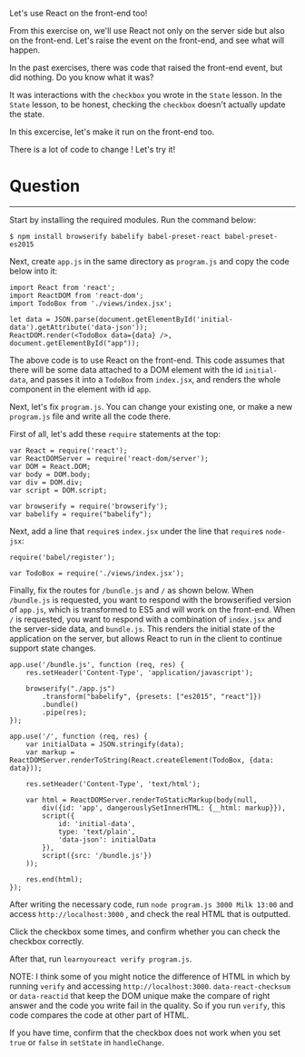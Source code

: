 Let's use React on the front-end too!

From this exercise on, we'll use React not only on the server side but also on the front-end.
Let's raise the event on the front-end, and see what will happen.

In the past exercises, there was code that raised the front-end event, but did nothing. Do you know what it was?

It was interactions with the `checkbox` you wrote in the `State` lesson.
In the `State` lesson, to be honest, checking the `checkbox` doesn't actually update the state.

In this excercise, let's make it run on the front-end too.

There is a lot of code to change ! Let's try it!

# Question
---

Start by installing the required modules. Run the command below:

```
$ npm install browserify babelify babel-preset-react babel-preset-es2015
```

Next, create `app.js` in the same directory as `program.js` and copy the code below into it:

```
import React from 'react';
import ReactDOM from 'react-dom';
import TodoBox from './views/index.jsx';

let data = JSON.parse(document.getElementById('initial-data').getAttribute('data-json'));
ReactDOM.render(<TodoBox data={data} />, document.getElementById("app"));
```

The above code is to use React on the front-end. This code assumes that there will be some data attached to a DOM element with the id `initial-data`, and passes it into a `TodoBox` from `index.jsx`, and renders the whole component in the element with id `app`.

Next, let's fix `program.js`. You can change your existing one, or make a new `program.js` file and write all the code there.

First of all, let's add these `require` statements at the top:

```
var React = require('react');
var ReactDOMServer = require('react-dom/server');
var DOM = React.DOM;
var body = DOM.body;
var div = DOM.div;
var script = DOM.script;

var browserify = require('browserify');
var babelify = require("babelify");
```

Next, add a line that `require`s `index.jsx` under the line that `require`s `node-jsx`:

```
require('babel/register');

var TodoBox = require('./views/index.jsx');
```

Finally, fix the routes for `/bundle.js` and `/` as shown below.
When `/bundle.js` is requested, you want to respond with the browserified version of `app.js`, which is transformed to ES5 and will work on the front-end.
When `/` is requested, you want to respond with a combination of `index.jsx` and the server-side data, and `bundle.js`. This renders the initial state of the application on the server, but allows React to run in the client to continue support state changes.

```
app.use('/bundle.js', function (req, res) {
    res.setHeader('Content-Type', 'application/javascript');

    browserify("./app.js")
        .transform("babelify", {presets: ["es2015", "react"]})
        .bundle()
        .pipe(res);
});

app.use('/', function (req, res) {
    var initialData = JSON.stringify(data);
    var markup = ReactDOMServer.renderToString(React.createElement(TodoBox, {data: data}));

    res.setHeader('Content-Type', 'text/html');

    var html = ReactDOMServer.renderToStaticMarkup(body(null,
        div({id: 'app', dangerouslySetInnerHTML: {__html: markup}}),
        script({
            id: 'initial-data',
            type: 'text/plain',
            'data-json': initialData
        }),
        script({src: '/bundle.js'})
    ));

    res.end(html);
});
```

After writing the necessary code, run `node program.js 3000 Milk 13:00` and access `http://localhost:3000` , and check the real HTML that is outputted.

Click the checkbox some times, and confirm whether you can check the checkbox correctly.

After that, run `learnyoureact verify program.js`.

NOTE: I think some of you might notice  the difference of HTML in which by running `verify` and accessing `http://localhost:3000`.
`data-react-checksum` or  `data-reactid` that keep the DOM unique make the compare of right answer and the code you write fail in the quality.
So if you run `verify`, this code compares the code at other part of HTML.

If you have time, confirm that the checkbox does not work when you set `true` or `false` in `setState` in `handleChange`.
